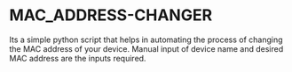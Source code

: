 # MAC_ADDRESS-CHANGER
Its a simple python script that helps in automating the process of changing the MAC address of your device. Manual input of device name and desired MAC address are the inputs required.
